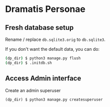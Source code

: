 # Dramatis Personae

## Fresh database setup

Rename / replace `db.sqlite3.orig` to `db.sqlite3`.

If you don't want the default data, you can do:

```bash
(dp_dir) $ python3 manage.py flush
(dp_dir) $ .initdb.sh

```

## Access Admin interface

Create an admin superuser
```
(dp_dir) $ python3 manage.py createsuperuser

```

